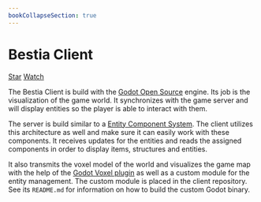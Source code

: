 ```yaml
---
bookCollapseSection: true
---
```

# Bestia Client

<a class="github-button" href="https://github.com/tfelix/bestia-client" data-icon="octicon-star" data-size="large"
data-show-count="true" aria-label="Star tfelix/bestia-client on GitHub">Star</a>
<a class="github-button" href="https://github.com/tfelix/bestia-client/subscription" data-icon="octicon-eye"
data-size="large" data-show-count="true" aria-label="Watch tfelix/bestia-client on GitHub">Watch</a>

The Bestia Client is build with the [Godot Open Source](https://godotengine.org) engine. Its job is the visualization of the game world. It synchronizes with the game server and will display entities so the player is able to interact with them.

The server is build similar to a [Entity Component System](https://en.wikipedia.org/wiki/Entity_component_system). The client utilizes this architecture as well and make sure it can easily work with these components. It receives updates for the entities and reads the assigned components in order to display items, structures and entities.

It also transmits the voxel model of the world and visualizes the game map with the help of the [Godot Voxel plugin](https://github.com/Zylann/godot_voxel) as well as a custom module for the entity management. The custom module is placed in the client repository. See its `README.md` for information on how to build the custom Godot binary.

<script async defer src="https://buttons.github.io/buttons.js"></script>
